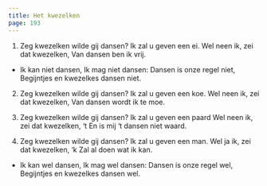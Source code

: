 ```yaml
---
title: Het kwezelken
page: 193
---  
```



1. Zeg kwezelken wilde gij dansen?
Ik zal u geven een ei.
Wel neen ik, zei dat kwezelken,
Van dansen ben ik vrij.


- Ik kan niet dansen,
Ik mag niet dansen:
Dansen is onze regel niet,
Begijntjes en kwezelkes dansen niet.


2. Zeg kwezelken wilde gij dansen?
Ik zal u geven een koe.
Wel neen ik, zei dat kwezelken,
Van dansen wordt ik te moe.


3. Zeg kwezelken wilde gij dansen?
Ik zal u geven een paard
Wel neen ik, zei dat kwezelken,
‘t En is mij ‘t dansen niet waard.


4. Zeg kwezelken wilde gij dansen?
Ik zal u geven een man.
Wel ja ik, zei dat kwezelken,
‘k Zal al doen wat ik kan.


- Ik kan wel dansen,
Ik mag wel dansen:
Dansen is onze regel wel,
Begijntjes en kwezelkes dansen wel.